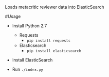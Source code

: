 Loads metacritic reviewer data into ElasticSearch

#Usage

- Install Python 2.7
	- Requests
		- `pip install requests`
	- Elasticsearch
		- `pip install elasticsearch`

- Install ElasticSearch

- Run `./index.py`



